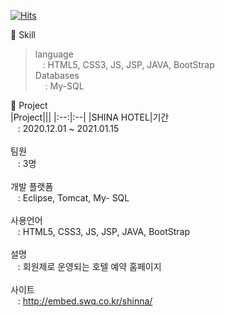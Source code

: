 [![Hits](https://hits.seeyoufarm.com/api/count/incr/badge.svg?url=https%3A%2F%2Fgithub.com%2Fsihyeon01%2Fsihyeon01%2Fblob%2Fmain%2FREADME.md&count_bg=%2397E1C8&title_bg=%2310A09A&icon=&icon_color=%23AAB8B7&title=hits&edge_flat=false)](https://hits.seeyoufarm.com)


🌱 Skill <br>
 >language <br>
 >&nbsp;&nbsp;&nbsp;: HTML5, CSS3, JS, JSP, JAVA, BootStrap <br>
 >Databases <br>
 >&nbsp;&nbsp;&nbsp; : My-SQL <br>
 
 
 
 
🌱 Project <br>
|Project|||
|:--:|:--|
|SHINA HOTEL|기간<br>&nbsp;&nbsp;&nbsp;: 2020.12.01 ~ 2021.01.15<br><br>팀원<br>&nbsp;&nbsp;&nbsp;: 3명<br><br>개발 플랫폼<br>&nbsp;&nbsp;&nbsp;: Eclipse, Tomcat, My- SQL<br><br>사용언어<br>&nbsp;&nbsp;&nbsp;: HTML5, CSS3, JS, JSP, JAVA, BootStrap<br><br>설명<br>&nbsp;&nbsp;&nbsp;: 회원제로 운영되는 호텔 예약 홈페이지<br><br>사이트<br>&nbsp;&nbsp;&nbsp;: http://embed.swq.co.kr/shinna/<br><br>

    
<!--
**sihyeon01/sihyeon01** is a ✨ _special_ ✨ repository because its `README.md` (this file) appears on your GitHub profile.

Here are some ideas to get you started:

- 🔭 I’m currently working on ...
- 🌱 I’m currently learning ...
- 👯 I’m looking to collaborate on ...
- 🤔 I’m looking for help with ...
- 💬 Ask me about ...
- 📫 How to reach me: ...
- 😄 Pronouns: ...
- ⚡ Fun fact: ...
-->
